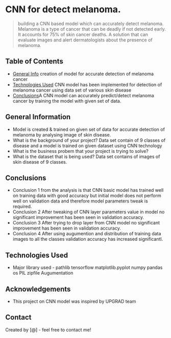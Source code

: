 # CNN for detect melanoma.
> building a CNN based model which can accurately detect melanoma. Melanoma is a type of cancer that can be deadly if not detected early. It accounts for 75% of skin cancer deaths. A solution that can evaluate images and alert dermatologists about the presence of melanoma.


## Table of Contents
* [General Info](#general-information) creation of model for accurate detection of melanoma cancer
* [Technologies Used](#technologies-used) CNN model has been implemented for detection of melanoma cancer using data set of various skin disease
* [Conclusions](#conclusions)A CNN model can accurately predict/detect melanoma cancer by training the model with given set of data.

## General Information
- Model is created & trained on given set of data for accurate detection of melanoma by analysing image of skin disease.
- What is the background of your project? Data set contain of 9 classes of disease and a model is trained on given dataset using CNN technology  
- What is the business probem that your project is trying to solve?
- What is the dataset that is being used? Data set contains of images of skin disease of 9 classes. 


## Conclusions
- Conclusion 1 from the analysis is that CNN basic model has trained well on training data with good accuracy but initial model does not perform well on validation data and therefore model parameters tweak is required.
- Conclusion 2 After tweaking of CNN layer parameters value in model no significant improvement has been seen in validation accuracy.   
- Conclusion 3 After trying to drop layer from CNN model no significant improvement has been seen in validation accuracy.
- Conclusion 4 After using augumention and distribution of training data images to all the classes validation accuracy has increased significantl.


## Technologies Used
- Major library used -
pathlib
tensorflow 
matplotlib.pyplot
numpy 
pandas
os
PIL
zipfile
Augumentation


## Acknowledgements
- This project on CNN model was inspired by UPGRAD team


## Contact
Created by [@] - feel free to contact me!

